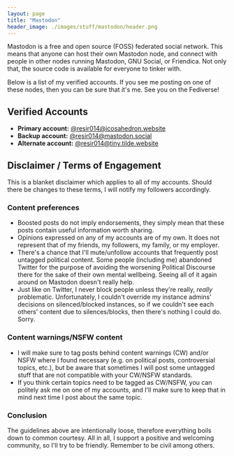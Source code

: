 ```yaml
---
layout: page
title: "Mastodon"
header_image: ./images/stuff/mastodon/header.png
---
```


Mastodon is a free and open source (FOSS) federated social network. This means that anyone can host their own Mastodon node, and connect with people in other nodes running Mastodon, GNU Social, or Friendica. Not only that, the source code is available for everyone to tinker with.

Below is a list of my verified accounts. If you see me posting on one of these nodes, then you can be sure that it's me. See you on the Fediverse!

## Verified Accounts

* **Primary account:** [@resir014@icosahedron.website](https://icosahedron.website/@resir014)
* **Backup account:** [@resir014@mastodon.social](https://mastodon.social/@resir014)
* **Alternate account:** [@resir014@tiny.tilde.website](https://tiny.tilde.website/@resir014)

## Disclaimer / Terms of Engagement

This is a blanket disclaimer which applies to all of my accounts. Should there be changes to these terms, I will notify my followers accordingly.

### Content preferences

* Boosted posts do not imply endorsements, they simply mean that these posts contain useful information worth sharing.
* Opinions expressed on any of my accounts are of my own. It does not represent that of my friends, my followers, my family, or my employer.
* There's a chance that I'll mute/unfollow accounts that frequently post untagged political content. Some people (including me) abandoned Twitter for the purpose of avoiding the worsening Political Discourse there for the sake of their own mental wellbeing. Seeing all of it again around on Mastodon doesn't really help.
* Just like on Twitter, I never block people unless they're really, *really* problematic. Unfortunately, I couldn't override my instance admins' decisions on silenced/blocked instances, so if we couldn't see each others' content due to silences/blocks, then there's nothing I could do. Sorry.

### Content warnings/NSFW content

* I will make sure to tag posts behind content warnings (CW) and/or NSFW where I found necessary (e.g. on political posts, controversial topics, etc.), but be aware that sometimes I will post some untagged stuff that are not compatible with your CW/NSFW standards.
* If you think certain topics need to be tagged as CW/NSFW, you can politely ask me on one of my accounts, and I'll make sure to keep that in mind next time I post about the same topic.

### Conclusion

The guidelines above are intentionally loose, therefore everything boils down to common courtesy. All in all, I support a positive and welcoming community, so I'll try to be friendly. Remember to be civil among others.

